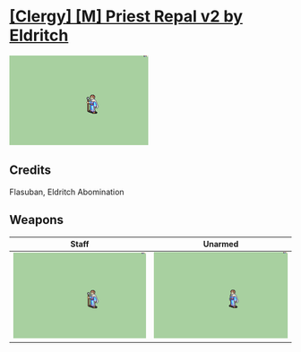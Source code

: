 # [\[Clergy\] \[M\] Priest Repal v2 by Eldritch](./)

<img src="./7.%20Staff/Staff_000.png" alt="[Clergy] [M] Priest Repal v2 by Eldritch standing" />

## Credits

Flasuban, Eldritch Abomination

## Weapons


|Staff |Unarmed |
|  :---: | :---: |
| <img alt="Staff animation" src="./7.%20Staff/Staff.gif" /> | <img alt="Unarmed animation" src="./8.%20Unarmed/Unarmed.gif" /> |
